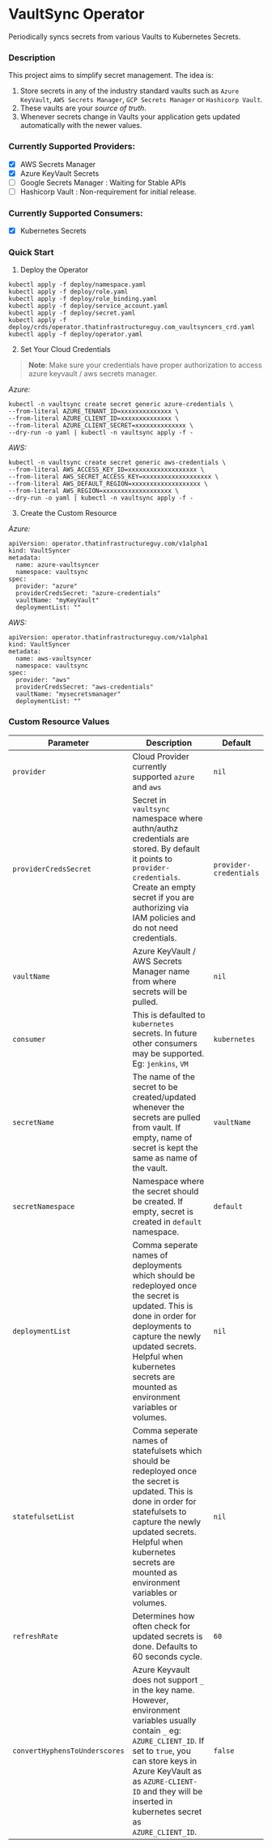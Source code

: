 # VaultSync Operator
Periodically syncs secrets from various Vaults to Kubernetes Secrets. 

### Description
This project aims to simplify secret management. The idea is:
1. Store secrets in any of the industry standard vaults such as `Azure KeyVault`, `AWS Secrets Manager`, `GCP Secrets Manager` or `Hashicorp Vault`. 
2. These vaults are your _source of truth_.
3. Whenever secrets change in Vaults your application gets updated automatically with the newer values.

### Currently Supported Providers:
- [x] AWS Secrets Manager
- [x] Azure KeyVault Secrets
- [ ] Google Secrets Manager  : Waiting for Stable APIs
- [ ] Hashicorp Vault  : Non-requirement for initial release.

### Currently Supported Consumers:
- [x] Kubernetes Secrets

### Quick Start

1. Deploy the Operator

```
kubectl apply -f deploy/namespace.yaml
kubectl apply -f deploy/role.yaml
kubectl apply -f deploy/role_binding.yaml
kubectl apply -f deploy/service_account.yaml
kubectl apply -f deploy/secret.yaml
kubectl apply -f deploy/crds/operator.thatinfrastructureguy.com_vaultsyncers_crd.yaml
kubectl apply -f deploy/operator.yaml
```

2. Set Your Cloud Credentials

> **Note**: Make sure your credentials have proper authorization to access azure keyvault / aws secrets manager.


_Azure:_
```
kubectl -n vaultsync create secret generic azure-credentials \
--from-literal AZURE_TENANT_ID=xxxxxxxxxxxxxx \
--from-literal AZURE_CLIENT_ID=xxxxxxxxxxxxxx \
--from-literal AZURE_CLIENT_SECRET=xxxxxxxxxxxxxx \
--dry-run -o yaml | kubectl -n vaultsync apply -f -
```

_AWS:_
```
kubectl -n vaultsync create secret generic aws-credentials \
--from-literal AWS_ACCESS_KEY_ID=xxxxxxxxxxxxxxxxxxx \
--from-literal AWS_SECRET_ACCESS_KEY=xxxxxxxxxxxxxxxxxxx \
--from-literal AWS_DEFAULT_REGION=xxxxxxxxxxxxxxxxxxx \
--from-literal AWS_REGION=xxxxxxxxxxxxxxxxxxx \
--dry-run -o yaml | kubectl -n vaultsync apply -f -
```

3. Create the Custom Resource

_Azure:_ 
```
apiVersion: operator.thatinfrastructureguy.com/v1alpha1
kind: VaultSyncer
metadata:
  name: azure-vaultsyncer
  namespace: vaultsync
spec:
  provider: "azure"
  providerCredsSecret: "azure-credentials"
  vaultName: "myKeyVault"
  deploymentList: ""
```

_AWS:_ 
```
apiVersion: operator.thatinfrastructureguy.com/v1alpha1
kind: VaultSyncer
metadata:
  name: aws-vaultsyncer
  namespace: vaultsync
spec:
  provider: "aws"
  providerCredsSecret: "aws-credentials"
  vaultName: "mysecretsmanager"
  deploymentList: ""
```

### Custom Resource Values

Parameter | Description | Default
--- | --- | ---
`provider` | Cloud Provider currently supported `azure` and `aws` | `nil`
`providerCredsSecret` | Secret in `vaultsync` namespace where authn/authz credentials are stored. By default it points to `provider-credentials`. Create an empty secret if you are authorizing via IAM policies and do not need credentials.  | `provider-credentials`
`vaultName` | Azure KeyVault / AWS Secrets Manager name from where secrets will be pulled. | `nil`
`consumer` | This is defaulted to `kubernetes` secrets. In future other consumers may be supported. Eg: `jenkins`, `VM` | `kubernetes`
`secretName` | The name of the secret to be created/updated whenever the secrets are pulled from vault. If empty, name of secret is kept the same as name of the vault. | `vaultName`
`secretNamespace` | Namespace where the secret should be created. If empty, secret is created in `default` namespace. | `default` 
`deploymentList` | Comma seperate names of deployments which should be redeployed once the secret is updated. This is done in order for deployments to capture the newly updated secrets. Helpful when kubernetes secrets are mounted as environment variables or volumes. | `nil`
`statefulsetList` | Comma seperate names of statefulsets which should be redeployed once the secret is updated. This is done in order for statefulsets to capture the newly updated secrets. Helpful when kubernetes secrets are mounted as environment variables or volumes. | `nil` 
`refreshRate` | Determines how often check for updated secrets is done. Defaults to 60 seconds cycle. | `60` 
`convertHyphensToUnderscores` | Azure Keyvault does not support `_` in the key name. However, environment variables usually contain `_` eg: `AZURE_CLIENT_ID`. If set to `true`, you can store keys in Azure KeyVault as as `AZURE-CLIENT-ID` and they will be inserted in kubernetes secret as `AZURE_CLIENT_ID`.  | `false`
